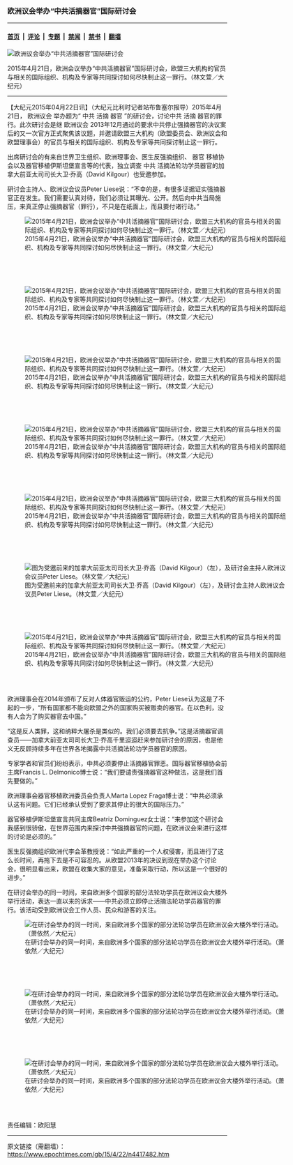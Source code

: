 ### 欧洲议会举办“中共活摘器官”国际研讨会

---

#### [首页](../../../..?n4417482) &nbsp;|&nbsp; [评论](../../../../../epoch-comment?n4417482) &nbsp;|&nbsp; [专题](../../../../../epoch-special?n4417482) &nbsp;|&nbsp; [禁闻](../../../../../epoch-news?n4417482) &nbsp;|&nbsp; [禁书](../../../../../books?n4417482) &nbsp;|&nbsp; [翻墙](https://github.com/gfw-breaker/nogfw/blob/master/README.md?n4417482)


<div><img alt="欧洲议会举办“中共活摘器官”国际研讨会" class="attachment-djy_600_400 size-djy_600_400 wp-post-image" src="https://i.epochtimes.com/assets/uploads/2015/04/1504220301552133-600x400.jpg"/>
<div class="caption">
 <p>
  2015年4月21日，欧洲会议举办“中共活摘器官”国际研讨会，欧盟三大机构的官员与相关的国际组织、机构及专家等共同探讨如何尽快制止这一罪行。（林文萱／大纪元）
 </p>
</div></div><hr/><div class="post_content" id="artbody" itemprop="articleBody">
 <!-- article content begin -->
 <p>
  【大纪元2015年04月22日讯】（大纪元比利时记者站布鲁塞尔报导）2015年4月21日，
  <ok href="https://www.epochtimes.com/gb/tag/%E6%AC%A7%E6%B4%B2%E8%AE%AE%E4%BC%9A.html">
   欧洲议会
  </ok>
  举办题为“
  <ok href="https://www.epochtimes.com/gb/tag/%E4%B8%AD%E5%85%B1.html">
   中共
  </ok>
  <ok href="https://www.epochtimes.com/gb/tag/%E6%B4%BB%E6%91%98.html">
   活摘
  </ok>
  <ok href="https://www.epochtimes.com/gb/tag/%E5%99%A8%E5%AE%98.html">
   器官
  </ok>
  ”的研讨会，讨论中共
  <ok href="https://www.epochtimes.com/gb/tag/%E6%B4%BB%E6%91%98.html">
   活摘
  </ok>
  器官的罪行。此次研讨会是继
  <ok href="https://www.epochtimes.com/gb/tag/%E6%AC%A7%E6%B4%B2%E8%AE%AE%E4%BC%9A.html">
   欧洲议会
  </ok>
  2013年12月通过的要求中共停止强摘器官的决议案后的又一次官方正式聚焦该议题，并邀请欧盟三大机构（欧盟委员会、欧洲议会和欧盟理事会）的官员与相关的国际组织、机构及专家等共同探讨制止这一罪行。
 </p>
 <p>
  出席研讨会的有来自世界卫生组织、欧洲理事会、医生反强摘组织、
  <ok href="https://www.epochtimes.com/gb/tag/%E5%99%A8%E5%AE%98.html">
   器官
  </ok>
  移植协会以及器官移植伊斯坦堡宣言等的代表，独立调查
  <ok href="https://www.epochtimes.com/gb/tag/%E4%B8%AD%E5%85%B1.html">
   中共
  </ok>
  活摘法轮功学员器官的加拿大前亚太司司长大卫‧乔高（David Kilgour）也受邀参加。
 </p>
 <p>
  研讨会主持人、欧洲议会议员Peter Liese说：“不幸的是，有很多证据证实强摘器官正在发生。我们需要认真对待，我们必须让其曝光、公开。然后向中共当局施压，来真正停止强摘器官（罪行），不只是在纸面上，而且要付诸行动。”
 </p>
 <p>
  <figure aria-describedby="caption-attachment-5862453" class="wp-caption aligncenter" id="attachment_5862453" style="width: 600px">
   <ok href=" https://i.epochtimes.com/assets/uploads/2015/04/1504220417222133-600x337.jpg" rel="noreferrer noopener" target="_blank">
    <img alt="2015年4月21日，欧洲会议举办“中共活摘器官”国际研讨会，欧盟三大机构的官员与相关的国际组织、机构及专家等共同探讨如何尽快制止这一罪行。（林文萱／大纪元）" class="size-large wp-image-5862453" src="https://i.epochtimes.com/assets/uploads/2015/04/1504220417222133-600x337.jpg" title="2015年4月21日，欧洲会议举办“中共活摘器官”国际研讨会，欧盟三大机构的官员与相关的国际组织、机构及专家等共同探讨如何尽快制止这一罪行。（林文萱／大纪元）"/>
   </ok>
   <br/><figcaption class="wp-caption-text" id="caption-attachment-5862453">
    2015年4月21日，欧洲会议举办“中共活摘器官”国际研讨会，欧盟三大机构的官员与相关的国际组织、机构及专家等共同探讨如何尽快制止这一罪行。（林文萱／大纪元）
   </figcaption><br/>
  </figure><br/>
  <br/>
  <figure aria-describedby="caption-attachment-5862466" class="wp-caption aligncenter" id="attachment_5862466" style="width: 600px">
   <ok href=" https://i.epochtimes.com/assets/uploads/2015/04/1504220417072133-600x338.jpg" rel="noreferrer noopener" target="_blank">
    <img alt="2015年4月21日，欧洲会议举办“中共活摘器官”国际研讨会，欧盟三大机构的官员与相关的国际组织、机构及专家等共同探讨如何尽快制止这一罪行。（林文萱／大纪元）" class="size-large wp-image-5862466" src="https://i.epochtimes.com/assets/uploads/2015/04/1504220417072133-600x338.jpg" title="2015年4月21日，欧洲会议举办“中共活摘器官”国际研讨会，欧盟三大机构的官员与相关的国际组织、机构及专家等共同探讨如何尽快制止这一罪行。（林文萱／大纪元）"/>
   </ok>
   <br/><figcaption class="wp-caption-text" id="caption-attachment-5862466">
    2015年4月21日，欧洲会议举办“中共活摘器官”国际研讨会，欧盟三大机构的官员与相关的国际组织、机构及专家等共同探讨如何尽快制止这一罪行。（林文萱／大纪元）
   </figcaption><br/>
  </figure><br/>
  <br/>
  <figure aria-describedby="caption-attachment-5862481" class="wp-caption aligncenter" id="attachment_5862481" style="width: 600px">
   <ok href=" https://i.epochtimes.com/assets/uploads/2015/04/1504220416532133-600x337.jpg" rel="noreferrer noopener" target="_blank">
    <img alt="2015年4月21日，欧洲会议举办“中共活摘器官”国际研讨会，欧盟三大机构的官员与相关的国际组织、机构及专家等共同探讨如何尽快制止这一罪行。（林文萱／大纪元）" class="size-large wp-image-5862481" src="https://i.epochtimes.com/assets/uploads/2015/04/1504220416532133-600x337.jpg" title="2015年4月21日，欧洲会议举办“中共活摘器官”国际研讨会，欧盟三大机构的官员与相关的国际组织、机构及专家等共同探讨如何尽快制止这一罪行。（林文萱／大纪元）"/>
   </ok>
   <br/><figcaption class="wp-caption-text" id="caption-attachment-5862481">
    2015年4月21日，欧洲会议举办“中共活摘器官”国际研讨会，欧盟三大机构的官员与相关的国际组织、机构及专家等共同探讨如何尽快制止这一罪行。（林文萱／大纪元）
   </figcaption><br/>
  </figure><br/>
  <br/>
  <figure aria-describedby="caption-attachment-5862500" class="wp-caption aligncenter" id="attachment_5862500" style="width: 600px">
   <ok href=" https://i.epochtimes.com/assets/uploads/2015/04/1504220416402133-600x337.jpg" rel="noreferrer noopener" target="_blank">
    <img alt="2015年4月21日，欧洲会议举办“中共活摘器官”国际研讨会，欧盟三大机构的官员与相关的国际组织、机构及专家等共同探讨如何尽快制止这一罪行。（林文萱／大纪元）" class="size-large wp-image-5862500" src="https://i.epochtimes.com/assets/uploads/2015/04/1504220416402133-600x337.jpg" title="2015年4月21日，欧洲会议举办“中共活摘器官”国际研讨会，欧盟三大机构的官员与相关的国际组织、机构及专家等共同探讨如何尽快制止这一罪行。（林文萱／大纪元）"/>
   </ok>
   <br/><figcaption class="wp-caption-text" id="caption-attachment-5862500">
    2015年4月21日，欧洲会议举办“中共活摘器官”国际研讨会，欧盟三大机构的官员与相关的国际组织、机构及专家等共同探讨如何尽快制止这一罪行。（林文萱／大纪元）
   </figcaption><br/>
  </figure><br/>
  <br/>
  <figure aria-describedby="caption-attachment-5862518" class="wp-caption aligncenter" id="attachment_5862518" style="width: 600px">
   <ok href=" https://i.epochtimes.com/assets/uploads/2015/04/1504220416272133-600x337.jpg" rel="noreferrer noopener" target="_blank">
    <img alt="2015年4月21日，欧洲会议举办“中共活摘器官”国际研讨会，欧盟三大机构的官员与相关的国际组织、机构及专家等共同探讨如何尽快制止这一罪行。（林文萱／大纪元）" class="size-large wp-image-5862518" src="https://i.epochtimes.com/assets/uploads/2015/04/1504220416272133-600x337.jpg" title="2015年4月21日，欧洲会议举办“中共活摘器官”国际研讨会，欧盟三大机构的官员与相关的国际组织、机构及专家等共同探讨如何尽快制止这一罪行。（林文萱／大纪元）"/>
   </ok>
   <br/><figcaption class="wp-caption-text" id="caption-attachment-5862518">
    2015年4月21日，欧洲会议举办“中共活摘器官”国际研讨会，欧盟三大机构的官员与相关的国际组织、机构及专家等共同探讨如何尽快制止这一罪行。（林文萱／大纪元）
   </figcaption><br/>
  </figure><br/>
  <br/>
  <figure aria-describedby="caption-attachment-5862535" class="wp-caption aligncenter" id="attachment_5862535" style="width: 600px">
   <ok href=" https://i.epochtimes.com/assets/uploads/2015/04/1504220302252133-600x337.jpg" rel="noreferrer noopener" target="_blank">
    <img alt="图为受邀前来的加拿大前亚太司司长大卫∙乔高（David Kilgour）（左），及研讨会主持人欧洲议会议员Peter Liese。（林文萱／大纪元）" class="size-large wp-image-5862535" src="https://i.epochtimes.com/assets/uploads/2015/04/1504220302252133-600x337.jpg" title="图为受邀前来的加拿大前亚太司司长大卫∙乔高（David Kilgour）（左），及研讨会主持人欧洲议会议员Peter Liese。（林文萱／大纪元）"/>
   </ok>
   <br/><figcaption class="wp-caption-text" id="caption-attachment-5862535">
    图为受邀前来的加拿大前亚太司司长大卫∙乔高（David Kilgour）（左），及研讨会主持人欧洲议会议员Peter Liese。（林文萱／大纪元）
   </figcaption><br/>
  </figure><br/>
  <br/>
  <figure aria-describedby="caption-attachment-5862550" class="wp-caption aligncenter" id="attachment_5862550" style="width: 600px">
   <ok href=" https://i.epochtimes.com/assets/uploads/2015/04/1504220415582133-600x337.jpg" rel="noreferrer noopener" target="_blank">
    <img alt="2015年4月21日，欧洲会议举办“中共活摘器官”国际研讨会，欧盟三大机构的官员与相关的国际组织、机构及专家等共同探讨如何尽快制止这一罪行。（林文萱／大纪元）" class="size-large wp-image-5862550" src="https://i.epochtimes.com/assets/uploads/2015/04/1504220415582133-600x337.jpg" title="2015年4月21日，欧洲会议举办“中共活摘器官”国际研讨会，欧盟三大机构的官员与相关的国际组织、机构及专家等共同探讨如何尽快制止这一罪行。（林文萱／大纪元）"/>
   </ok>
   <br/><figcaption class="wp-caption-text" id="caption-attachment-5862550">
    2015年4月21日，欧洲会议举办“中共活摘器官”国际研讨会，欧盟三大机构的官员与相关的国际组织、机构及专家等共同探讨如何尽快制止这一罪行。（林文萱／大纪元）
   </figcaption><br/>
  </figure><br/>
 </p>
 <p>
  欧洲理事会在2014年颁布了反对人体器官贩运的公约，Peter Liese认为这是了不起的一步，“所有国家都不能向欧盟之外的国家购买被贩卖的器官。在以色利，没有人会为了购买器官去中国。”
 </p>
 <p>
  “这是反人类罪，这和纳粹大屠杀是类似的。我们必须要去抗争。”这是活摘器官调查员——加拿大前亚太司司长大卫‧乔高千里迢迢赶来参加研讨会的原因，也是他义无反顾持续多年在世界各地揭露中共活摘法轮功学员器官的原因。
 </p>
 <p>
  专家学者和官员们纷纷表示，中共必须要停止活摘器官罪恶。国际器官移植协会前主席Francis L. Delmonico博士说：“我们要谴责强摘器官这种做法，这是我们首先要做的。”
 </p>
 <p>
  欧洲理事会器官移植欧洲委员会负责人Marta Lopez Fraga博士说：“中共必须承认这有问题。它们已经承认受到了要求其停止的很大的国际压力。”
 </p>
 <p>
  器官移植伊斯坦堡宣言共同主席Beatriz Dominguez女士说：“来参加这个研讨会我感到很骄傲，在世界范围内来探讨中共强摘器官的问题，在欧洲议会来进行这样的讨论是必须的。”
 </p>
 <p>
  医生反强摘组织欧洲代李会革教授说：“如此严重的一个人权侵害，而且进行了这么长时间，再拖下去是不可容忍的。从欧盟2013年的决议到现在举办这个讨论会，很明显看出来，欧盟在收集大家的意见，准备采取行动，所以这是一个很好的进步。”
 </p>
 <p>
  在研讨会举办的同一时间，来自欧洲多个国家的部分法轮功学员在欧洲议会大楼外举行活动，表达一直以来的诉求——中共必须立即停止活摘法轮功学员器官的罪行。该活动受到欧洲议会工作人员、民众和游客的关注。
 </p>
 <p>
  <figure aria-describedby="caption-attachment-5862566" class="wp-caption aligncenter" id="attachment_5862566" style="width: 600px">
   <ok href=" https://i.epochtimes.com/assets/uploads/2015/04/1504220415452133-600x337.jpg" rel="noreferrer noopener" target="_blank">
    <img alt="在研讨会举办的同一时间，来自欧洲多个国家的部分法轮功学员在欧洲议会大楼外举行活动。（萧依然／大纪元）" class="size-large wp-image-5862566" src="https://i.epochtimes.com/assets/uploads/2015/04/1504220415452133-600x337.jpg" title="在研讨会举办的同一时间，来自欧洲多个国家的部分法轮功学员在欧洲议会大楼外举行活动。（萧依然／大纪元）"/>
   </ok>
   <br/><figcaption class="wp-caption-text" id="caption-attachment-5862566">
    在研讨会举办的同一时间，来自欧洲多个国家的部分法轮功学员在欧洲议会大楼外举行活动。（萧依然／大纪元）
   </figcaption><br/>
  </figure><br/>
  <br/>
  <figure aria-describedby="caption-attachment-5862581" class="wp-caption aligncenter" id="attachment_5862581" style="width: 600px">
   <ok href=" https://i.epochtimes.com/assets/uploads/2015/04/1504220302492133-600x399.jpg" rel="noreferrer noopener" target="_blank">
    <img alt="在研讨会举办的同一时间，来自欧洲多个国家的部分法轮功学员在欧洲议会大楼外举行活动。（萧依然／大纪元）" class="size-large wp-image-5862581" src="https://i.epochtimes.com/assets/uploads/2015/04/1504220302492133-600x399.jpg" title="在研讨会举办的同一时间，来自欧洲多个国家的部分法轮功学员在欧洲议会大楼外举行活动。（萧依然／大纪元）"/>
   </ok>
   <br/><figcaption class="wp-caption-text" id="caption-attachment-5862581">
    在研讨会举办的同一时间，来自欧洲多个国家的部分法轮功学员在欧洲议会大楼外举行活动。（萧依然／大纪元）
   </figcaption><br/>
  </figure><br/>
  <br/>
  <figure aria-describedby="caption-attachment-5862601" class="wp-caption aligncenter" id="attachment_5862601" style="width: 600px">
   <ok href=" https://i.epochtimes.com/assets/uploads/2015/04/1504220416112133-600x399.jpg" rel="noreferrer noopener" target="_blank">
    <img alt="在研讨会举办的同一时间，来自欧洲多个国家的部分法轮功学员在欧洲议会大楼外举行活动。（萧依然／大纪元）" class="size-large wp-image-5862601" src="https://i.epochtimes.com/assets/uploads/2015/04/1504220416112133-600x399.jpg" title="在研讨会举办的同一时间，来自欧洲多个国家的部分法轮功学员在欧洲议会大楼外举行活动。（萧依然／大纪元）"/>
   </ok>
   <br/><figcaption class="wp-caption-text" id="caption-attachment-5862601">
    在研讨会举办的同一时间，来自欧洲多个国家的部分法轮功学员在欧洲议会大楼外举行活动。（萧依然／大纪元）
   </figcaption><br/>
  </figure><br/>
 </p>
 <p>
  责任编辑：欧阳慧
 </p>
 <!-- article content end -->
 <div id="below_article_ad">
 </div>
</div>


---

原文链接（需翻墙）：https://www.epochtimes.com/gb/15/4/22/n4417482.htm